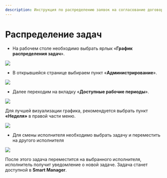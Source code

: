```yaml
---
description: Инструкция по распределению заявок на согласование договоров
---
```


# Распределение задач

* На рабочем столе необходимо выбрать ярлык «**График распределения задач**».

![](<../../../../.gitbook/assets/1 (88).png>)

* В открывшейся странице выбираем пункт «**Администрирование**».

![](<../../../../.gitbook/assets/2 (62).png>)

* Далее переходим на вкладку «**Доступные рабочие периоды**».

![](<../../../../.gitbook/assets/3 (72).png>)

Для лучшей визуализации графика, рекомендуется выбрать пункт **«Неделя»** в правой части меню.

![](<../../../../.gitbook/assets/4 (60).png>)

* Для смены исполнителя необходимо выбрать задачу и переместить на другого исполнителя

![](<../../../../.gitbook/assets/5 (74).png>)

После этого задача переместится на выбранного исполнителя, исполнитель получит уведомление о новой задаче. Задача станет доступной в **Smart Manager**.
